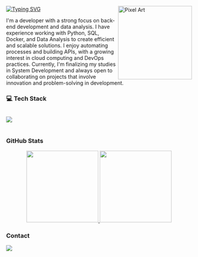 [![Typing SVG](https://readme-typing-svg.herokuapp.com?font=Fira+Code&pause=1000&width=435&lines=Welcome+to+my+GitHub!;Hi%2C+Everyone!+I'm+Jo%C3%A3oFranka+%F0%9F%98%85)](https://git.io/typing-svg)
<img src="https://www.alura.com.br/artigos/assets/hello-world-em-varias-linguagens/imagem1.gif" alt="Pixel Art" align="right" width="200">

I'm a developer with a strong focus on back-end development and data analysis. I have experience working with Python, SQL, Docker, and Data Analysis to create efficient and scalable solutions. I enjoy automating processes and building APIs, with a growing interest in cloud computing and DevOps practices. Currently, I'm finalizing my studies in System Development and always open to collaborating on projects that involve innovation and problem-solving in development.

### 💻 Tech Stack
<div style="display: inline_block"><br>
<img src="https://skillicons.dev/icons?i=androidstudio,azure,cs,css,docker,flutter,notion,powershell,py,visualstudio,vscode,windows,mongodb,html" />
</div><br>



### GitHub Stats

<div align="center" style="display: flex; justify-content: center;">
  <a href="https://github.com/AnubisChacal">
    <img height="195px" src="https://github-readme-stats.vercel.app/api?username=joaofranka2&show_icons=true&theme=shadow_blue&include_all_commits=true&count_private=true"/>
    <img height="195px" src="https://github-readme-stats.vercel.app/api/top-langs/?username=joaofranka2&layout=compact&langs_count=7&theme=shadow_blue"/>
  </a>
</div>
    
### Contact

<div> 
  <a href="https://www.linkedin.com/in/joão-frança-093203325/" target="_blank"><img src="https://img.shields.io/badge/-LinkedIn-%230077B5?style=for-the-badge&logo=linkedin&logoColor=white" target="_blank"></a> 
</div>
